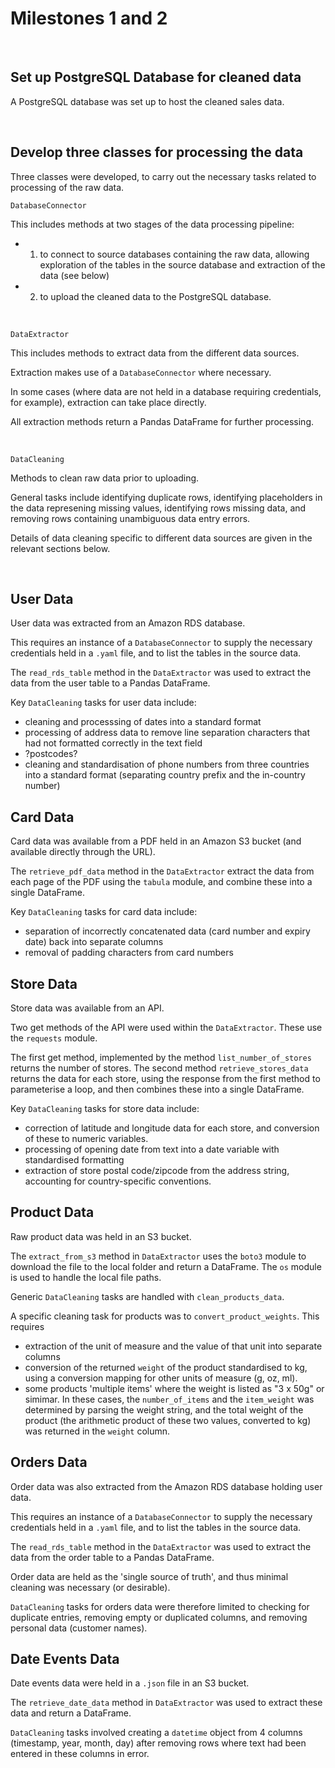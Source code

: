 # Milestones 1 and 2
&nbsp;

## Set up PostgreSQL Database for cleaned data
A PostgreSQL database was set up to host the cleaned sales data. 

&nbsp;

## Develop three classes for processing the data
Three classes were developed, to carry out the necessary tasks related to processing of the raw data.

`DatabaseConnector` 

This includes methods at two stages of the data processing pipeline: 
- 1. to connect to source databases containing the raw data, allowing exploration of the tables in the source database and extraction of the data (see below)
- 2. to upload the cleaned data to the PostgreSQL database.

&nbsp;

`DataExtractor`

This includes methods to extract data from the different data sources. 

Extraction makes use of a `DatabaseConnector` where necessary.  

In some cases (where data are not held in a database requiring credentials, for example), extraction can take place directly.

All extraction methods return a Pandas DataFrame for further processing.

&nbsp;

`DataCleaning`

Methods to clean raw data prior to uploading.  

General tasks include identifying duplicate rows, identifying placeholders in the data represening missing values, identifying rows missing data, and removing rows containing unambiguous data entry errors.  

Details of data cleaning specific to different data sources are given in the relevant sections below.

&nbsp;
## User Data
User data was extracted from an Amazon RDS database. 

This requires an instance of a `DatabaseConnector` to supply the necessary credentials held in a `.yaml` file, and to list the tables in the source data.

The `read_rds_table` method in the `DataExtractor` was used to extract the data from the user table to a Pandas DataFrame.

Key `DataCleaning` tasks for user data include:
- cleaning and processsing of dates into a standard format
- processing of address data to remove line separation characters that had not formatted correctly in the text field
- ?postcodes?
- cleaning and standardisation of phone numbers from three countries into a standard format (separating country prefix and the in-country number)

## Card Data
Card data was available from a PDF held in an Amazon S3 bucket (and available directly through the URL).

The `retrieve_pdf_data` method in the `DataExtractor` extract the data from each page of the PDF using the `tabula` module, and combine these into a single DataFrame.  

Key `DataCleaning` tasks for card data include:
- separation of incorrectly concatenated data (card number and expiry date) back into separate columns
- removal of padding characters from card numbers


## Store Data
Store data was available from an API. 

Two get methods of the API were used within the `DataExtractor`.  These use the `requests` module.

The first get method, implemented by the method `list_number_of_stores` returns the number of stores. The second method `retrieve_stores_data` returns the data for each store, using the response from the first method to parameterise a loop, and then combines these into a single DataFrame.

Key `DataCleaning` tasks for store data include:
- correction of latitude and longitude data for each store, and conversion of these to numeric variables.
- processing of opening date from text into a date variable with standardised formatting
- extraction of store postal code/zipcode from the address string, accounting for country-specific conventions. 


## Product Data
Raw product data was held in an S3 bucket.

The `extract_from_s3` method in `DataExtractor` uses the `boto3` module to download the file to the local folder and return a DataFrame. The `os` module is used to handle the local file paths.

Generic `DataCleaning` tasks are handled with `clean_products_data`.  

A specific cleaning task for products was to `convert_product_weights`.  This requires 
- extraction of the unit of measure and the value of that unit into separate columns
- conversion of the returned `weight` of the product standardised to kg, using a conversion mapping for other units of measure (g, oz, ml).
- some products 'multiple items' where the weight is listed as "3 x 50g" or simimar.  In these cases, the `number_of_items` and the `item_weight` was determined by parsing the weight string, and the total weight of the product (the arithmetic product of these two values, converted to kg) was returned in the `weight` column.


## Orders Data
Order data was also extracted from the Amazon RDS database holding user data. 

This requires an instance of a `DatabaseConnector` to supply the necessary credentials held in a `.yaml` file, and to list the tables in the source data.

The `read_rds_table` method in the `DataExtractor` was used to extract the data from the order table to a Pandas DataFrame.

Order data are held as the 'single source of truth', and thus minimal cleaning was necessary (or desirable).  

`DataCleaning` tasks for orders data were therefore limited to checking for duplicate entries, removing empty or duplicated columns, and removing personal data (customer names).


## Date Events Data 

Date events data were held in a `.json` file in an S3 bucket.

The `retrieve_date_data` method in `DataExtractor` was used to extract these data and return a DataFrame.

`DataCleaning` tasks involved creating a `datetime` object from 4 columns (timestamp, year, month, day) after removing rows where text had been entered in these columns in error.



